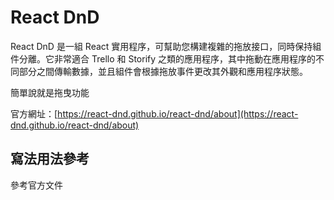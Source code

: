# React DnD

React DnD 是一組 React 實用程序，可幫助您構建複雜的拖放接口，同時保持組件分離。它非常適合 Trello 和 Storify 之類的應用程序，其中拖動在應用程序的不同部分之間傳輸數據，並且組件會根據拖放事件更改其外觀和應用程序狀態。

簡單說就是拖曳功能

官方網址：[https://react-dnd.github.io/react-dnd/about](https://react-dnd.github.io/react-dnd/about)

## 寫法用法參考

參考官方文件
